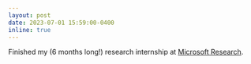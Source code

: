 ```yaml
---
layout: post
date: 2023-07-01 15:59:00-0400
inline: true
---
```


Finished my (6 months long!) research internship at [Microsoft Research](https://www.microsoft.com/en-us/research/lab/microsoft-research-india/).
